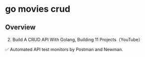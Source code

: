 # go movies crud

## Overview
2. Build A CRUD API With Golang, Building 11 Projects（YouTube）

✅ Automated API test monitors by Postman and Newman.
